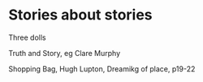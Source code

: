 # Stories about stories

Three dolls

Truth and Story, eg Clare Murphy

Shopping Bag, Hugh Lupton, Dreamikg of place, p19-22
